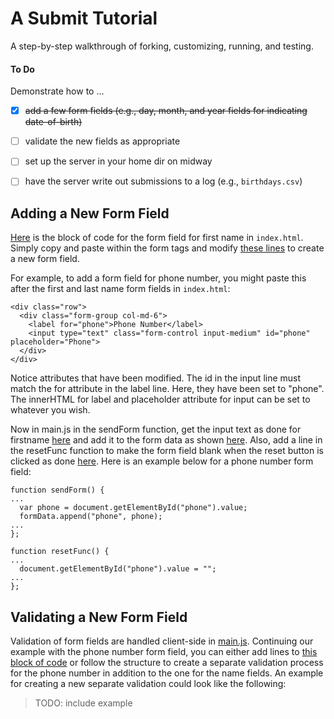 # A Submit Tutorial

A step-by-step walkthrough of forking, customizing, running, and testing.


#### To Do

Demonstrate how to ...

- [x] ~~add a few form fields (e.g., day, month, and year fields for indicating date-of-birth)~~
- [ ] validate the new fields as appropriate
- [ ] set up the server in your home dir on midway
- [ ] have the server write out submissions to a log (e.g., `birthdays.csv`)


## Adding a New Form Field

[Here](https://github.com/rcc-uchicago/submit/blob/master/client/index.html#L40-L45) is the block of code for the form field for first name in `index.html`. Simply copy and paste within the form tags and modify [these lines](https://github.com/rcc-uchicago/submit/blob/master/client/index.html#L42-L43) to create a new form field.

For example, to add a form field for phone number, you might paste this after the first and last name form fields in `index.html`: 
```
<div class="row">
  <div class="form-group col-md-6">
    <label for="phone">Phone Number</label>
    <input type="text" class="form-control input-medium" id="phone" placeholder="Phone">
  </div>
</div>
```
Notice attributes that have been modified. The id in the input line must match the for attribute in the label line. Here, they have been set to "phone". The innerHTML for label and placeholder attribute for input can be set to whatever you wish.

Now in main.js in the sendForm function, get the input text as done for firstname [here](https://github.com/rcc-uchicago/submit/blob/master/client/main.js#L88) and add it to the form data as shown [here](https://github.com/rcc-uchicago/submit/blob/master/client/index.html#L96). Also, add a line in the resetFunc function to make the form field blank when the reset button is clicked as done [here](https://github.com/rcc-uchicago/submit/blob/master/client/index.html#L146). Here is an example below for a phone number form field: 
```
function sendForm() {
...
  var phone = document.getElementById("phone").value;
  formData.append("phone", phone);
...
};

function resetFunc() {
...
  document.getElementById("phone").value = "";
...
};
```


## Validating a New Form Field

Validation of form fields are handled client-side in [main.js](https://github.com/rcc-uchicago/submit/blob/master/client/main.js). Continuing our example with the phone number form field, you can either add lines to [this block of code](https://github.com/rcc-uchicago/submit/blob/master/client/main.js#L10-21) or follow the structure to create a separate validation process for the phone number in addition to the one for the name fields. An example for creating a new separate validation could look like the following: 

> TODO: include example


